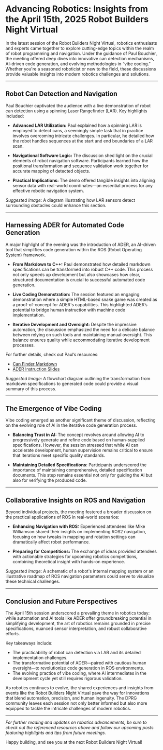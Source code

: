 # Advancing Robotics: Insights from the April 15th, 2025 Robot Builders Night Virtual

In the latest session of the Robot Builders Night Virtual, robotics enthusiasts and experts came together to explore cutting-edge topics within the realm of robot programming and navigation. Under the guidance of Paul Bouchier, the meeting offered deep dives into innovative can detection mechanisms, AI-driven code generation, and evolving methodologies in “vibe coding.” Whether you're a seasoned roboticist or new to the field, these discussions provide valuable insights into modern robotics challenges and solutions.

---

## Robot Can Detection and Navigation

Paul Bouchier captivated the audience with a live demonstration of robot can detection using a spinning Laser Rangefinder (LAR). Key highlights included:

- **Advanced LAR Utilization:** Paul explained how a spinning LAR is employed to detect cans, a seemingly simple task that in practice involves overcoming intricate challenges. In particular, he detailed how the robot handles sequences at the start and end boundaries of a LAR scan.
  
- **Navigational Software Logic:** The discussion shed light on the crucial elements of robot navigation software. Participants learned how the positional transformation and sequence validation work together for accurate mapping of detected objects.
  
- **Practical Implications:** The demo offered tangible insights into aligning sensor data with real-world coordinates—an essential process for any effective robotic navigation system.

*Suggested Image:* A diagram illustrating how LAR sensors detect surrounding obstacles could enhance this section.

---

## Harnessing ADER for Automated Code Generation

A major highlight of the evening was the introduction of ADER, an AI-driven tool that simplifies code generation within the ROS (Robot Operating System) framework.

- **From Markdown to C++:** Paul demonstrated how detailed markdown specifications can be transformed into robust C++ code. This process not only speeds up development but also showcases how clear, structured documentation is crucial to successful automated code generation.
  
- **Live Coding Demonstration:** The session featured an engaging demonstration where a simple HTML-based snake game was created as a proof-of-concept for ADER's capabilities. This highlighted ADER’s potential to bridge human instruction with machine code implementation.
  
- **Iterative Development and Oversight:** Despite the impressive automation, the discussion emphasized the need for a delicate balance between relying on such tools and maintaining manual oversight. This balance ensures quality while accommodating iterative development processes.

For further details, check out Paul’s resources:  
- [Can Finder Markdown](https://github.com/PaulBouchier/can_finder/blob/rev5/aider_find_cans.md)  
- [ADER Instruction Slides](https://docs.google.com/presentation/d/1o1g4oERJJo_yv0F_R9Jjtx5RU6xutO-jBuLbmNbTx6Q/edit#slide=id.p)

*Suggested Image:* A flowchart diagram outlining the transformation from markdown specifications to generated code could provide a visual summary of this process.

---

## The Emergence of Vibe Coding

Vibe coding emerged as another significant theme of discussion, reflecting on the evolving role of AI in the iterative code generation process.

- **Balancing Trust in AI:** The concept revolves around allowing AI to progressively generate and refine code based on human-supplied specifications. However, the session stressed that while AI can accelerate development, human supervision remains critical to ensure that iterations meet specific quality standards.
  
- **Maintaining Detailed Specifications:** Participants underscored the importance of maintaining comprehensive, detailed specification documents. This step remains essential not only for guiding the AI but also for verifying the produced code.

---

## Collaborative Insights on ROS and Navigation

Beyond individual projects, the meeting fostered a broader discussion on the practical applications of ROS in real-world scenarios:

- **Enhancing Navigation with ROS:** Experienced attendees like Mike Williamson shared their insights on implementing ROS2 navigation, focusing on how tweaks in mapping and rotation settings can dramatically affect robot performance.
  
- **Preparing for Competitions:** The exchange of ideas provided attendees with actionable strategies for upcoming robotics competitions, combining theoretical insight with hands-on experience.

*Suggested Image:* A schematic of a robot's internal mapping system or an illustrative roadmap of ROS navigation parameters could serve to visualize these technical challenges.

---

## Conclusion and Future Perspectives

The April 15th session underscored a prevailing theme in robotics today: while automation and AI tools like ADER offer groundbreaking potential in simplifying development, the art of robotics remains grounded in precise specifications, nuanced sensor interpretation, and robust collaborative efforts.

Key takeaways include:

- The practicability of robot can detection via LAR and its detailed implementation challenges.
- The transformative potential of ADER—paired with cautious human oversight—to revolutionize code generation in ROS environments.
- The evolving practice of vibe coding, where AI intermediates in the development cycle yet still requires rigorous validation.

As robotics continues to evolve, the shared experiences and insights from events like the Robot Builders Night Virtual pave the way for innovations that blend automation, precision, and human ingenuity. The DPRG community leaves each session not only better informed but also more equipped to tackle the intricate challenges of modern robotics.

---

*For further reading and updates on robotics advancements, be sure to check out the referenced resources above and follow our upcoming posts featuring highlights and tips from future meetings.*

Happy building, and see you at the next Robot Builders Night Virtual!